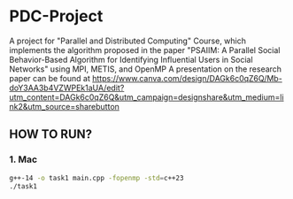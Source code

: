 # PDC-Project
A project for "Parallel and Distributed Computing" Course, which implements the algorithm proposed in the paper "PSAIIM: A Parallel Social Behavior-Based Algorithm for Identifying Influential Users in Social Networks" using MPI, METIS, and OpenMP
A presentation on the research paper can be found at https://www.canva.com/design/DAGk6c0qZ6Q/Mb-doY3AA3b4VZWPEk1aUA/edit?utm_content=DAGk6c0qZ6Q&utm_campaign=designshare&utm_medium=link2&utm_source=sharebutton

## HOW TO RUN?
### 1. Mac
```sh
g++-14 -o task1 main.cpp -fopenmp -std=c++23
./task1
```